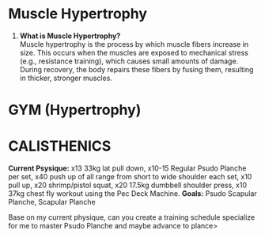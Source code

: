 # Muscle Hypertrophy
1) **What is Muscle Hypertrophy?**  
	Muscle hypertrophy is the process by which muscle fibers increase in size. This occurs when the muscles are exposed to mechanical stress (e.g., resistance training), which causes small amounts of damage. During recovery, the body repairs these fibers by fusing them, resulting in thicker, stronger muscles.


# GYM (Hypertrophy)


# CALISTHENICS


**Current Psysique:** x13 33kg lat pull down, x10-15 Regular Psudo Planche per set, x40 push up of all range from short to wide shoulder each set, x10 pull up, x20 shrimp/pistol squat, x20 17.5kg dumbbell shoulder press, x10 37kg chest fly workout using the Pec Deck Machine. 
**Goals:** Psudo Scapular Planche, Scapular Planche

Base on my current physique, can you create a training schedule specialize for me to master Psudo Planche and maybe advance to plance>